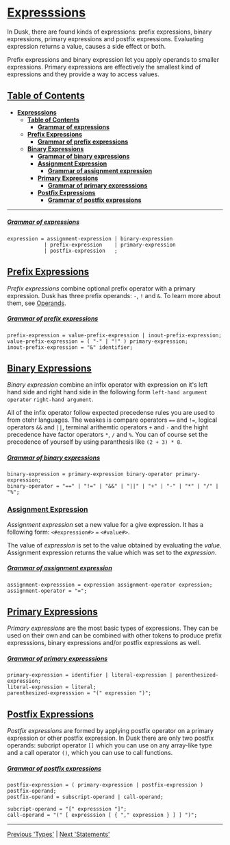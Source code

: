 # [**Expresssions**](#)

In Dusk, there are found kinds of expressions: prefix expressions, binary expressions, primary
expressions and postfix expressions. Evaluating expression returns a value, causes a side effect
or both.

Prefix expressions and binary expression let you apply operands to smaller expressions. Primary
expressions are effectively the smallest kind of expressions and they provide a way to access values.


## [**Table of Contents**](#)
- [**Expresssions**](#expresssions)
    - [**Table of Contents**](#table-of-contents)
        - [**Grammar of expressions**](#grammar-of-expressions)
    - [**Prefix Expressions**](#prefix-expressions)
        - [**Grammar of prefix expressions**](#grammar-of-prefix-expressions)
    - [**Binary Expressions**](#binary-expressions)
        - [**Grammar of binary expressions**](#grammar-of-binary-expressions)
        - [**Assignment Expression**](#assignment-expression)
            - [**Grammar of assignment expression**](#grammar-of-assignment-expression)
        - [**Primary Expressions**](#primary-expressions)
            - [**Grammar of primary expresssions**](#grammar-of-primary-expresssions)
        - [**Postfix Expressions**](#postfix-expressions)
            - [**Grammar of postfix expressions**](#grammar-of-postfix-expressions)

---

##### [**Grammar of expressions**](#)

```ebnf
expression = assignment-expression | binary-expression
            | prefix-expression    | primary-expression
            | postfix-expression   ;
```

## [**Prefix Expressions**](#)

*Prefix expressions* combine optional prefix operator with a primary expression. Dusk has three prefix
operands: `-`, `!` and `&`. To learn more about them, see [Operands](#operands).

##### [**Grammar of prefix expressions**](#)

```ebnf
prefix-expression = value-prefix-expression | inout-prefix-expression;
value-prefix-expression = ( "-" | "!" ) primary-expression;
inout-prefix-expression = "&" identifier;
```

## [**Binary Expressions**](#)

*Binary expression* combine an infix operator with expression on it's left hand side and right hand
side in the following form  `left-hand argument` `operator` `right-hand argument`.

All of the infix operator follow expected precedense rules you are used to from otehr languages.
The weakes is compare operators `==` and `!=`, logical operators `&&` and `||`, terminal arithemtic
operators `+` and `-` and the hight precedence have factor operators `*`, `/` and `%`. You can of
course set the precedence of yourself by using paranthesis like  `(2 + 3) * 8`.


##### [**Grammar of binary expressions**](#)

```ebnf
binary-expression = primary-expression binary-operator primary-expression;
binary-operator = "==" | "!=" | "&&" | "||" | "+" | "-" | "*" | "/" | "%";
```

### [**Assignment Expression**](#)

*Assignment expression* set a new value for a give expression. It has a following form:
`<#expression#>` `=` `<#value#>`.

The value of *expression* is set to the value obtained by evaluating the *value*. Assignment expression
returns the value which was set to the *expression*.

##### [**Grammar of assignment expression**](#)

```ebnf
assignment-expresssion = expression assignment-operator expression;
assignment-operator = "=";
```

## [**Primary Expressions**](#)

*Primary expressions* are the most basic types of expressions. They can be used on their own and can
be combined with other tokens to produce prefix expresssions, binary expressions and/or postfix
expressions as well.

##### [**Grammar of primary expresssions**](#)

```ebnf
primary-expression = identifier | literal-expression | parenthesized-expression;
literal-expression = literal;
parenthesized-expresssion = "(" expression ")";
```

## [**Postfix Expressions**](#)

*Postfix expressions* are formed by applying postfix operator on a primary expression or other
postfix expression. In Dusk there are only two postfix operands: subcript operator `[]` which you can
use on any array-like type and a call operator `()`, which you can use to call functions.

##### [**Grammar of postfix expressions**](#)

```ebnf
postfix-expression = ( primary-expression | postfix-expression ) postfix-operand;
postfix-operand = subscript-operand | call-operand;

subcript-operand = "[" expresssion "]";
call-operand = "(" [ expresssion [ { "," expression } ] ] ")";
```

---

[Previous 'Types'](/docs/Language%20reference/Types.md) | [Next 'Statements'](/docs/Language%20reference/Statements.md)
